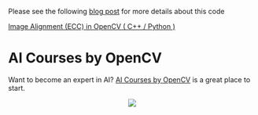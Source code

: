 Please see the following
[blog post](https://www.learnopencv.com/image-alignment-ecc-in-opencv-c-python/)
for more details about this code

[Image Alignment (ECC) in OpenCV ( C++ / Python )](https://www.learnopencv.com/image-alignment-ecc-in-opencv-c-python/)

# AI Courses by OpenCV

Want to become an expert in AI?
[AI Courses by OpenCV](https://opencv.org/courses/) is a great place to start.

<a href="https://opencv.org/courses/">
<p align="center"> 
<img src="https://www.learnopencv.com/wp-content/uploads/2020/04/AI-Courses-By-OpenCV-Github.png">
</p>
</a>
